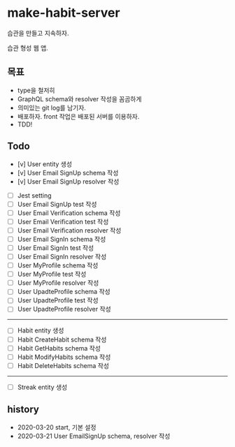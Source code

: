 # make-habit-server

습관을 만들고 지속하자.

습관 형성 웹 앱.

## 목표

- type을 철저히
- GraphQL schema와 resolver 작성을 꼼곰하게
- 의미있는 git log를 남기자.
- 배포하자. front 작업은 배포된 서버를 이용하자.
- TDD!

## Todo

- [v] User entity 생성
- [v] User Email SignUp schema 작성
- [v] User Email SignUp resolver 작성
- [ ] Jest setting
- [ ] User Email SignUp test 작성
- [ ] User Email Verification schema 작성
- [ ] User Email Verification test 작성
- [ ] User Email Verification resolver 작성
- [ ] User Email SignIn schema 작성
- [ ] User Email SignIn test 작성
- [ ] User Email SignIn resolver 작성
- [ ] User MyProfile schema 작성
- [ ] User MyProfile test 작성
- [ ] User MyProfile resolver 작성
- [ ] User UpadteProfile schema 작성
- [ ] User UpadteProfile test 작성
- [ ] User UpadteProfile resolver 작성

---

- [ ] Habit entity 생성
- [ ] Habit CreateHabit schema 작성
- [ ] Habit GetHabits schema 작성
- [ ] Habit ModifyHabits schema 작성
- [ ] Habit DeleteHabits schema 작성

---

- [ ] Streak entity 생성

## history

- 2020-03-20 start, 기본 설정
- 2020-03-21 User EmailSignUp schema, resolver 작성
